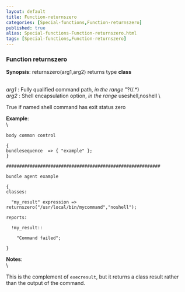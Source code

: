 ```yaml
---
layout: default
title: Function-returnszero
categories: [Special-functions,Function-returnszero]
published: true
alias: Special-functions-Function-returnszero.html
tags: [Special-functions,Function-returnszero]
---
```


### Function returnszero

**Synopsis**: returnszero(arg1,arg2) returns type **class**

\
 *arg1* : Fully qualified command path, *in the range* "?(/.\*) \
 *arg2* : Shell encapsulation option, *in the range* useshell,noshell \

True if named shell command has exit status zero

**Example**:\
 \

~~~~ {.verbatim}
body common control

{
bundlesequence  => { "example" };
}

###########################################################

bundle agent example

{     
classes:

  "my_result" expression => returnszero("/usr/local/bin/mycommand","noshell");

reports:

  !my_result::

    "Command failed";

}
~~~~

**Notes**:\
 \

This is the complement of `execresult`, but it returns a class result
rather than the output of the command.
